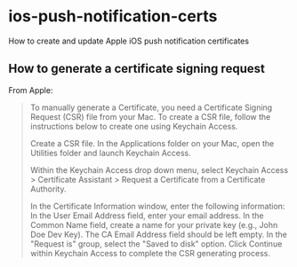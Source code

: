 # ios-push-notification-certs
How to create and update Apple iOS push notification certificates

## How to generate a certificate signing request

From Apple:

> To manually generate a Certificate, you need a Certificate Signing Request (CSR) file from your Mac. To create a CSR file, follow the instructions below to create one using Keychain Access.
>
> Create a CSR file.
> In the Applications folder on your Mac, open the Utilities folder and launch Keychain Access.
>
>Within the Keychain Access drop down menu, select Keychain Access > Certificate Assistant > Request a Certificate from a Certificate Authority.
>
> In the Certificate Information window, enter the following information:
> In the User Email Address field, enter your email address.
> In the Common Name field, create a name for your private key (e.g., John Doe Dev Key).
> The CA Email Address field should be left empty.
> In the "Request is" group, select the "Saved to disk" option.
> Click Continue within Keychain Access to complete the CSR generating process.
